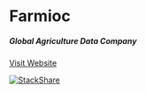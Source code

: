 # Farmioc 
##### Global Agriculture Data Company
[Visit Website](https://farmioc.com/)


[![StackShare](http://img.shields.io/badge/tech-stack-0690fa.svg?style=flat)](https://stackshare.io/farmioc/farmioc)
